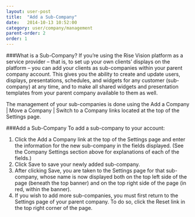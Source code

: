 ```yaml
---
layout: user-post
title:  "Add a Sub-Company"
date:   2014-10-13 10:52:00
category: user/company/management
parent-order: 2
order: 1
---
```


###What is a Sub-Company?
If you’re using the Rise Vision platform as a service provider – that is, to set up your own clients’ displays on the platform – you can add your clients as sub-companies within your parent company account.  This gives you the ability to create and update users, displays, presentations, schedules, and widgets for any customer (sub-company) at any time, and to make all shared widgets and presentation templates from your parent company available to them as well.
 
The management of your sub-companies is done using the Add a Company | Move a Company | Switch to a Company links located at the top of the Settings page.
 
###Add a Sub-Company
To add a sub-company to your account:

1. Click the Add a Company link at the top of the Settings page and enter the information for the new sub-company in the fields displayed.  (See the Company Settings section above for explanations of each of the fields.)
1. Click Save to save your newly added sub-company.
1. After clicking Save, you are taken to the Settings page for that sub-company, whose name is now displayed both on the top left side of the page (beneath the top banner) and on the top right side of the page (in red, within the banner).
1.  If you wish to add more sub-companies, you must first return to the Settings page of your parent company.  To do so, click the Reset link in the top right corner of the page.

